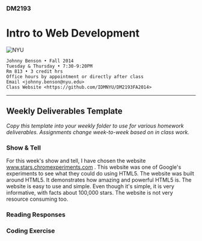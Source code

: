 ### DM2193

# Intro to Web Development

![NYU](http://j-hnnybens-n.com/capture/imami.png)

    Johnny Benson • Fall 2014
    Tuesday & Thursday • 7:30-9:20PM
    Rm 813 • 3 credit hrs
    Office hours by appointment or directly after class
    Email <johnny.benson@nyu.edu>
    Class Website <https://github.com/IDMNYU/DM2193FA2014>

---

## Weekly Deliverables Template

*Copy this template into your weekly folder to use for various homework deliverables. 
Assignments change week-to-week based on in class work.*

### Show & Tell
<!-- * [Name](http://link-to-cool-thing) -->
For this week's show and tell, I have chosen the website www.stars.chromexperiments.com . This website was one
of Google's experiments to see what they could do using HTML5. The website was built around HTML5. It demonstrates how
amazing and powerful HTML5 is. The website is easy to use and simple. Even though it's simple, it is very
informative, with facts about 100,000 stars. The website is not very resource consuming too. 


### Reading Responses
<!-- #### [Title, Author](http://link-to-article) -->
### Coding Exercise
<!-- #### [Excercise Name](./link/to/exercise.html) -->
